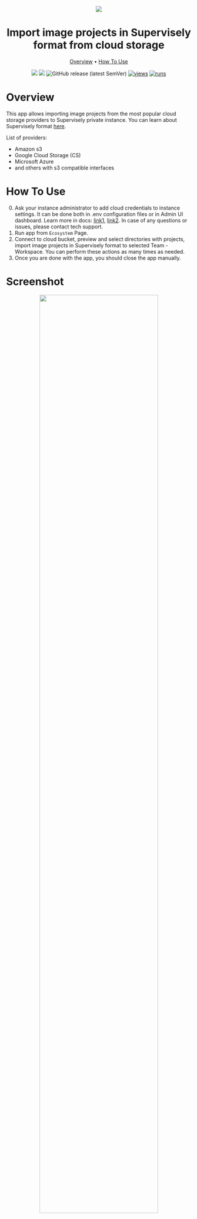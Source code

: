 <div align="center" markdown>
<img src="https://github.com/supervisely-ecosystem/import-images-in-sly-format-from-cloud-storage/assets/119248312/1e1551c4-7aaf-4ad5-b1bf-a850fbd39975"/>

# Import image projects in Supervisely format from cloud storage

<p align="center">
  <a href="#Overview">Overview</a> •
  <a href="#How-To-Use">How To Use</a>
</p>


[![](https://img.shields.io/badge/supervisely-ecosystem-brightgreen)](https://ecosystem.supervise.ly/apps/supervisely-ecosystem/import-images-in-sly-format-from-cloud-storage)
[![](https://img.shields.io/badge/slack-chat-green.svg?logo=slack)](https://supervise.ly/slack)
![GitHub release (latest SemVer)](https://img.shields.io/github/v/release/supervisely-ecosystem/import-images-in-sly-format-from-cloud-storage)
[![views](https://app.supervise.ly/img/badges/views/supervisely-ecosystem/import-images-in-sly-format-from-cloud-storage.png)](https://supervise.ly)
[![runs](https://app.supervise.ly/img/badges/runs/supervisely-ecosystem/import-images-in-sly-format-from-cloud-storage.png)](https://supervise.ly)

</div>

# Overview

This app allows importing image projects from the most popular cloud storage providers to Supervisely private instance.
You can learn about Supervisely format [here](https://docs.supervise.ly/data-organization/00_ann_format_navi).

List of providers:
- Amazon s3
- Google Cloud Storage (CS)
- Microsoft Azure
- and others with s3 compatible interfaces

# How To Use

0. Ask your instance administrator to add cloud credentials to instance settings. It can be done both in .env 
   configuration files or in Admin UI dashboard. Learn more in docs: [link1](https://docs.supervise.ly/enterprise-edition/installation/post-installation#configure-your-instance), 
   [link2](https://docs.supervise.ly/enterprise-edition/advanced-tuning/s3#links-plugin-cloud-providers-support). 
   In case of any questions or issues, please contact tech support.
1. Run app from `Ecosystem` Page.
2. Connect to cloud bucket, preview and select directories with projects, import image projects in Supervisely format to selected Team - Workspace. You can perform these actions as many times as needed.
3. Once you are done with the app, you should close the app manually.

# Screenshot
<div align="center" markdown>
<img src="https://user-images.githubusercontent.com/48913536/297813522-22a81989-9928-45fc-828a-e2bd4ddecee0.png" width=80%/>
</div>
